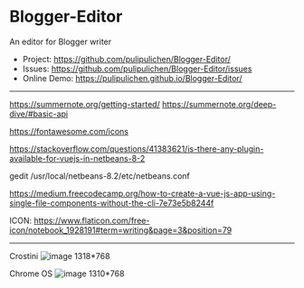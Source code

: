 # Blogger-Editor
An editor for Blogger writer

- Project: https://github.com/pulipulichen/Blogger-Editor/
- Issues: https://github.com/pulipulichen/Blogger-Editor/issues
- Online Demo: https://pulipulichen.github.io/Blogger-Editor/

----

https://summernote.org/getting-started/
https://summernote.org/deep-dive/#basic-api

https://fontawesome.com/icons

https://stackoverflow.com/questions/41383621/is-there-any-plugin-available-for-vuejs-in-netbeans-8-2

gedit /usr/local/netbeans-8.2/etc/netbeans.conf  

https://medium.freecodecamp.org/how-to-create-a-vue-js-app-using-single-file-components-without-the-cli-7e73e5b8244f

ICON: https://www.flaticon.com/free-icon/notebook_1928191#term=writing&page=3&position=79

---------

Crostini
![image](https://user-images.githubusercontent.com/2345913/61374274-89caa800-a8ce-11e9-836b-0352f47cee35.png)
1318*768

Chrome OS
![image](https://user-images.githubusercontent.com/2345913/61374286-94853d00-a8ce-11e9-9f25-5d363607ce91.png)
1310*768